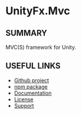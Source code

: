 ﻿# UnityFx.Mvc

## SUMMARY
MVC(S) framework for Unity.

## USEFUL LINKS
* [Github project](https://github.com/Arvtesh/UnityFx.Mvc)
* [npm package](https://www.npmjs.com/package/com.unityfx.mvc)
* [Documentation](https://github.com/Arvtesh/UnityFx.Mvc/blob/master/README.md)
* [License](https://github.com/Arvtesh/UnityFx.Mvc/blob/master/LICENSE.md)
* [Support](mailto:arvtesh@gmail.com)
